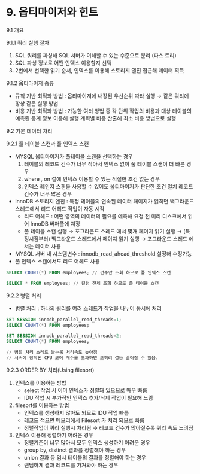 # 9. 옵티마이저와 힌트

9.1 개요

9.1.1 쿼리 실행 절차

1. SQL 쿼리를 파싱해 SQL 서버가 이해할 수 있는 수준으로 분리 (파스 트리)
2. SQL 파싱 정보로 어떤 인덱스 이용할지 선택
3. 2번에서 선택한 읽기 순서, 인덱스를 이용해 스토리지 엔진 접근해 데이터 획득

9.1.2 옵티마이저 종류

- 규칙 기반 최적화 방법 : 옵티마이저에 내장된 우선순위 따라 실행 
→ 같은 쿼리에 항상 같은 실행 방법
- 비용 기반 최적화 방법 : 가능한 여러 방법 중 각 단위 작업의 비용과 대상 테이블의 예측된 통계 정보 이용해 실행 계획별 비용 산출해 최소 비용 방법으로 실행

9.2 기본 데이터 처리

9.2.1 풀 테이블 스캔과 풀 인덱스 스캔

- MYSQL 옵티마이저가 풀테이블 스캔을 선택하는 경우
    1. 테이블의 레코드 건수가 너무 작아서 인덱스 없이 풀 테이블 스캔이 더 빠른 경우
    2. where , on 절에 인덱스 이용할 수 있는 적절한 조건 없는 경우
    3. 인덱스 레인지 스캔을 사용할 수 있어도 옵티마이저가 판단한 조건 일치 레코드 건수가 너무 많은 경우
- InnoDB 스토리지 엔진 : 특정 테이블의 연속된 데이터 페이지가 읽히면 백그라운드 스레드에서 리드 어헤드 작업이 자동 시작
    - 리드 어헤드 : 어떤 영역의 데이터의 필요를 예측해 요청 전 미리 디스크에서 읽어 InnoDB 버퍼풀에 저장
    - 풀 테이블 스캔 실행 → 포그라운드 스레드 에서 몇개 페이지 읽기 실행 → (특정시점부터) 백그라운드 스레드에서 페이지 읽기 실행 → 포그라운드 스레드 에서는 데이터 사용
- MYSQL 서버 내 시스템변수 : innodb_read_ahead_threshold 설정해 수정가능
- 풀 인덱스 스캔에서도 리드 어헤드 사용

```sql
SELECT COUNT(*) FROM employees; // 건수만 조회 하므로 풀 인덱스 스캔

SELECT * FROM employees; // 컬럼 전체 조회 하므로 풀 테이블 스캔
```

9.2.2 병렬 처리
- 병렬 처리 : 하나의 쿼리를 여러 스레드가 작업을 나누어 동시에 처리

```sql
SET SESSION innodb_parallel_read_threads=1;
SELECT COUNT(*) FROM employees;

SET SESSION innodb_parallel_read_threads=2;
SELECT COUNT(*) FROM employees;

// 병렬 처리 스레드 늘수록 처리속도 높아짐
// 서버에 장착된 CPU 코어 개수를 초과하면 오히려 성능 떨어질 수 있음.
```

9.2.3 ORDER BY 처리(Using filesort)

1. 인덱스를 이용하는 방법
    - select 작업 시 이미 인덱스가 정렬돼 있으므로 매우 빠름
    - IDU  작업 시 부가적인 인덱스 추가/삭제 작업이 필요해 느림
2. filesort를 이용하는 방법
    - 인덱스를 생성하지 않아도 되므로 IDU 작업 빠름
    - 레코드 적으면 메모리에서 Filesort 가 처리 되므로 빠름
    - 정렬작업이 쿼리 실행시 처리됨 → 레코드 건수가 많아질수록 쿼리 속도 느려짐
3. 인덱스 이용해 정렬하기 어려운 경우
    - 정렬기준이 너무 많아서 모두 인덱스 생성하기 어려운 경우
    - group by, distinct 결과를 정렬해야 하는 경우
    - union 결과 등 임시 테이블의 결과를 정렬해야 하는 경우
    - 랜덤하게 결과 레코드를 가져와야 하는 경우
